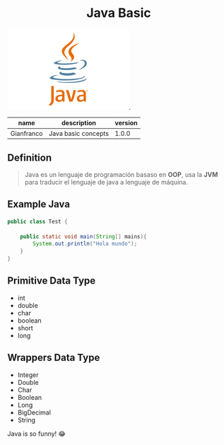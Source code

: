 # <center>Java Basic </center>

![Java](/images/java.png).

| name      | description | version |
| ----------- | ----------- | ----------- |
| Gianfranco      | Java basic concepts | 1.0.0 |
## Definition

> Java es un lenguaje de programación basaso en **OOP**, usa la **JVM** para traducir el lenguaje de java a lenguaje de máquina.

## Example Java

```java
public class Test {

    public static void main(String[] mains){
        System.out.println("Hola mundo");
    }
}
```


## Primitive Data Type 

* int
* double
* char
* boolean
* short
* long

## Wrappers Data Type 

* Integer
* Double
* Char
* Boolean
* Long
* BigDecimal
* String

Java is so funny! :joy:
